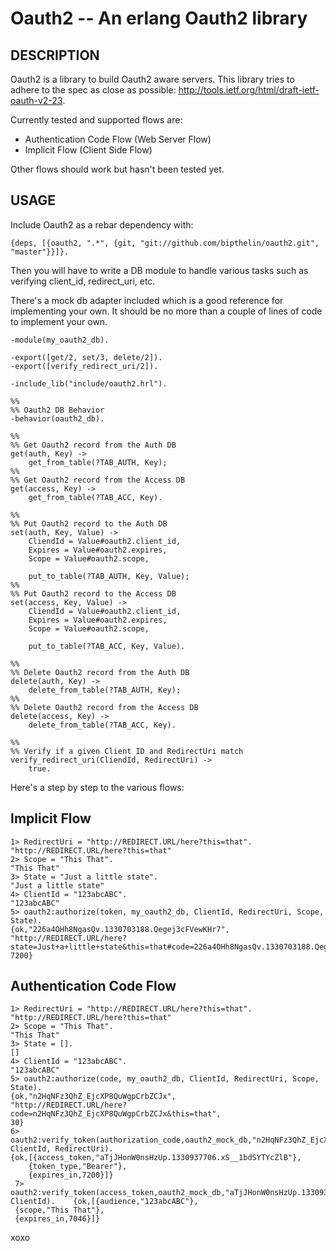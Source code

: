 Oauth2 -- An erlang Oauth2 library
====================================

## DESCRIPTION

Oauth2 is a library to build Oauth2 aware servers. This library tries to adhere to the spec as close as possible: <http://tools.ietf.org/html/draft-ietf-oauth-v2-23>.

Currently tested and supported flows are:

* Authentication Code Flow (Web Server Flow)
* Implicit Flow (Client Side Flow)

Other flows should work but hasn't been tested yet.

## USAGE

Include Oauth2 as a rebar dependency with:

	{deps, [{oauth2, ".*", {git, "git://github.com/bipthelin/oauth2.git", "master"}}]}.

Then you will have to write a DB module to handle various tasks such as verifying client_id, redirect_uri, etc.

There's a mock db adapter included which is a good reference for implementing your own. It should be no more than a couple of lines of code to implement your own.

	-module(my_oauth2_db).

	-export([get/2, set/3, delete/2]).
	-export([verify_redirect_uri/2]).

	-include_lib("include/oauth2.hrl").

	%%
	%% Oauth2 DB Behavior
	-behavior(oauth2_db).

	%%
	%% Get Oauth2 record from the Auth DB
	get(auth, Key) ->
    	get_from_table(?TAB_AUTH, Key);
	%%
	%% Get Oauth2 record from the Access DB
	get(access, Key) ->
    	get_from_table(?TAB_ACC, Key).

	%%
	%% Put Oauth2 record to the Auth DB
	set(auth, Key, Value) ->
	    CliendId = Value#oauth2.client_id,
 	    Expires = Value#oauth2.expires,
    	Scope = Value#oauth2.scope,
 
    	put_to_table(?TAB_AUTH, Key, Value);
	%%
	%% Put Oauth2 record to the Access DB
	set(access, Key, Value) ->
 	    CliendId = Value#oauth2.client_id,
 	    Expires = Value#oauth2.expires,
    	Scope = Value#oauth2.scope,
 
    	put_to_table(?TAB_ACC, Key, Value).

	%%
	%% Delete Oauth2 record from the Auth DB
	delete(auth, Key) ->
    	delete_from_table(?TAB_AUTH, Key);
	%%
	%% Delete Oauth2 record from the Access DB
	delete(access, Key) ->
    	delete_from_table(?TAB_ACC, Key).

	%%
	%% Verify if a given Client ID and RedirectUri match
	verify_redirect_uri(CliendId, RedirectUri) ->
    	true.

Here's a step by step to the various flows:

## Implicit Flow

	1> RedirectUri = "http://REDIRECT.URL/here?this=that".
	"http://REDIRECT.URL/here?this=that"
	2> Scope = "This That".
	"This That"
	3> State = "Just a little state".
	"Just a little state"
	4> ClientId = "123abcABC".
	"123abcABC"
	5> oauth2:authorize(token, my_oauth2_db, ClientId, RedirectUri, Scope, State).
	{ok,"226a4OHh8NgasQv.1330703188.Qegej3cFVewKHr7", "http://REDIRECT.URL/here?state=Just+a+little+state&this=that#code=226a4OHh8NgasQv.1330703188.Qegej3cFVewKHr7", 7200}

## Authentication Code Flow

	1> RedirectUri = "http://REDIRECT.URL/here?this=that".
	"http://REDIRECT.URL/here?this=that"
	2> Scope = "This That".
	"This That"
	3> State = [].
	[]
	4> ClientId = "123abcABC".
	"123abcABC"
	5> oauth2:authorize(code, my_oauth2_db, ClientId, RedirectUri, Scope, State).
	{ok,"n2HqNFz3QhZ_EjcXP8QuWgpCrbZCJx",
    "http://REDIRECT.URL/here?code=n2HqNFz3QhZ_EjcXP8QuWgpCrbZCJx&this=that",
    30}
    6> oauth2:verify_token(authorization_code,oauth2_mock_db,"n2HqNFz3QhZ_EjcXP8QuWgpCrbZCJx", ClientId, RedirectUri).
	{ok,[{access_token,"aTjJHonW0nsHzUp.1330937706.xS__1bdSYTYcZlB"},
     	{token_type,"Bearer"},
     	{expires_in,7200}]}
     7> oauth2:verify_token(access_token,oauth2_mock_db,"aTjJHonW0nsHzUp.1330937706.xS__1bdSYTYcZlB", ClientId).    {ok,[{audience,"123abcABC"},
     {scope,"This That"},
     {expires_in,7046}]}

xoxo

